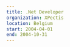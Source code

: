 ```yaml
---
title: .Net Developer
organization: XPectis
location: Belgium
start: 2004-04-01
end: 2004-10-31
---
```

